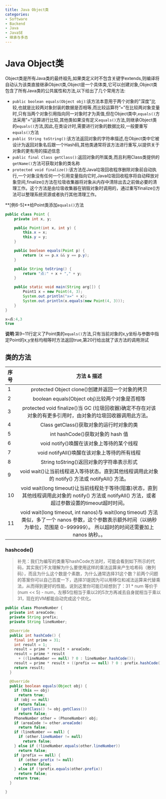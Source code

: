 ```yaml
---
title: Java Object类
categories:
- Software
- Backend
- Java
- JavaSE
- 继承与多态
---
```

# Java Object类

Object类是所有Java类的最终祖先,如果类定义时不包含关键字extends,则编译将自动认为该类直接继承Object类,Object是一个具体类,它可以创建对象,Object类包含了所有Java类的公共属性和方法,以下给出了几个常用方法:

- `public boolean equals(Object obj)`:该方法本意用于两个对象的"深度"比较,也就是比较两对象封装的数据是否相等,而比较运算符”=”在比较两对象变量时,只有当两个对象引用指向同一对象时才为真值,但在Object类中,`equals()`方法采用"="运算进行比较,其他类如果没有定义`equals()`方法,则继承Object类的`equals()`方法,因此,在类设计时,需要进行对象的数据比较,一般要重写`equals()`方法
- `public String toString()`:该方法返回对象的字符串描述,在Object类中它被设计为返回对象名后跟一个Hash码,其他类通常将该方法进行重写,以提供关于对象的更有用的描述信息
- `public final Class getClass()`:返回对象的所属类,而且利用Class类提供的`getName()`方法可获取对象的类名称
- `protected void finalize()`:该方法在Java垃圾回收程序删除对象前自动执行,一个对象没有任何一个引用变量指向它时,Java垃圾回收程序将自动释放对象空间,finalize()方法在垃圾收集器将对象从内存中清除出去之前做必要的清理工作。这个方法是由垃圾收集器在销毁对象时调用的，通过重写finalize()方法可以整理系统资源或者执行其他清理工作。

**[例6-5]**给Point类添加`equals()`方法

```java
public class Point {
    private int x, y;

    public Point(int x, int y) {
        this.x = x;
        this.y = y;
    }

    public boolean equals(Point p) {
        return (x == p.x && y == p.y);
    }

    public String toString() {
        return "点:" + x + "," + y;
    }

    public static void main(String arg[]) {
        Point1 x = new Point(4, 3);
        System.out.println("x=" + x);
        System.out.println(x.equals(new Point(4, 3)));
    }
}

x=点:4,3
true
```

**说明**:第9~11行定义了Point类的`equals()`方法,只有当前对象的x,y坐标与参数中指定Point的x,y坐标均相等时方法返回true,第20行给出就了该方法的调用测试

## 类的方法

| 序号 |                         方法 & 描述                          |
| :--- | :----------------------------------------------------------: |
| 1    |       protected Object clone()创建并返回一个对象的拷贝       |
| 2    |        boolean equals(Object obj)比较两个对象是否相等        |
| 3    | protected void finalize()当 GC (垃圾回收器)确定不存在对该对象的有更多引用时，由对象的垃圾回收器调用此方法。 |
| 4    |           Class getClass()获取对象的运行时对象的类           |
| 5    |               int hashCode()获取对象的 hash 值               |
| 6    |          void notify()唤醒在该对象上等待的某个线程           |
| 7    |         void notifyAll()唤醒在该对象上等待的所有线程         |
| 8    |          String toString()返回对象的字符串表示形式           |
| 9    | void wait()让当前线程进入等待状态。直到其他线程调用此对象的 notify() 方法或 notifyAll() 方法。 |
| 10   | void wait(long timeout)让当前线程处于等待(阻塞)状态，直到其他线程调用此对象的 notify() 方法或 notifyAll() 方法，或者超过参数设置的timeout超时时间。 |
| 11   | void wait(long timeout, int nanos)与 wait(long timeout) 方法类似，多了一个 nanos 参数，这个参数表示额外时间（以纳秒为单位，范围是 0-999999）。 所以超时的时间还需要加上 nanos 纳秒。。 |

### hashcode()

> 补充：我们为编写的类重写hashCode方法时，可能会看到如下所示的代码，其实我们不太理解为什么要使用这样的乘法运算来产生哈希码（散列码），而且为什么这个数是个素数，为什么通常选择31这个数？前两个问题的答案你可以自己百度一下，选择31是因为可以用移位和减法运算来代替乘法，从而得到更好的性能。说到这里你可能已经想到了：31 * num 等价于(num << 5) - num，左移5位相当于乘以2的5次方再减去自身就相当于乘以31，现在的VM都能自动完成这个优化。

```java
public class PhoneNumber {
  private int areaCode;
  private String prefix;
  private String lineNumber;

  @Override
  public int hashCode() {
    final int prime = 31;
    int result = 1;
    result = prime * result + areaCode;
    result = prime * result
      + ((lineNumber == null) ? 0 : lineNumber.hashCode());
    result = prime * result + ((prefix == null) ? 0 : prefix.hashCode());
    return result;
  }

  @Override
  public boolean equals(Object obj) {
    if (this == obj)
      return true;
    if (obj == null)
      return false;
    if (getClass() != obj.getClass())
      return false;
    PhoneNumber other = (PhoneNumber) obj;
    if (areaCode != other.areaCode)
      return false;
    if (lineNumber == null) {
      if (other.lineNumber != null)
        return false;
    } else if (!lineNumber.equals(other.lineNumber))
      return false;
    if (prefix == null) {
      if (other.prefix != null)
        return false;
    } else if (!prefix.equals(other.prefix))
      return false;
    return true;
  }

}
```
